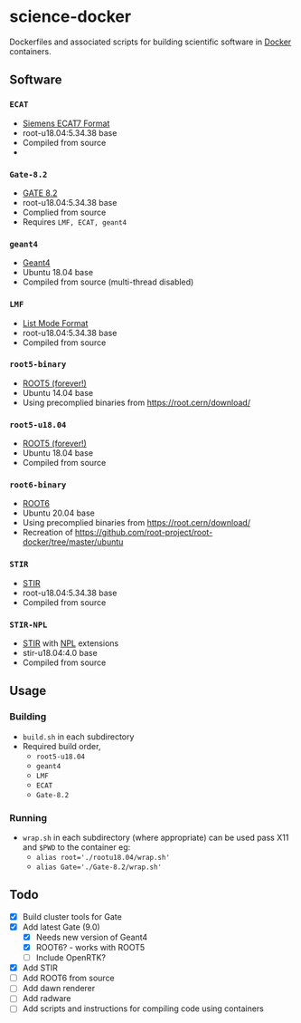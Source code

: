 # science-docker

Dockerfiles and associated scripts for building scientific software in [Docker](https://www.docker.com/) containers.

## Software

### `ECAT`
- [Siemens ECAT7 Format](http://www.turkupetcentre.net/petanalysis/format_image_ecat.html)
- root-u18.04:5.34.38 base
- Compiled from source
- 
### `Gate-8.2`
- [GATE 8.2](http://www.opengatecollaboration.org/)
- root-u18.04:5.34.38 base
- Complied from source
- Requires `LMF, ECAT, geant4`

### `geant4`
- [Geant4](https://geant4.web.cern.ch/)
- Ubuntu 18.04 base
- Compiled from source (multi-thread disabled)

### `LMF`
- [List Mode Format](https://opengate.readthedocs.io/en/latest/compilation_instructions.html#lmf-3)
- root-u18.04:5.34.38 base
- Compiled from source
 
### `root5-binary`
- [ROOT5 (forever!)](https://root.cern.ch/)
- Ubuntu 14.04 base
- Using precomplied binaries from https://root.cern/download/

### `root5-u18.04`
- [ROOT5 (forever!)](https://root.cern.ch/)
- Ubuntu 18.04 base
- Compiled from source

### `root6-binary`
- [ROOT6](https://root.cern.ch/)
- Ubuntu 20.04 base
- Using precomplied binaries from https://root.cern/download/
- Recreation of https://github.com/root-project/root-docker/tree/master/ubuntu

### `STIR`
- [STIR](http://stir.sourceforge.net/)
- root-u18.04:5.34.38 base
- Compiled from source

### `STIR-NPL`
- [STIR](http://stir.sourceforge.net/) with [NPL](https://www.npl.co.uk/) extensions
- stir-u18.04:4.0 base
- Compiled from source

## Usage

### Building

- `build.sh` in each subdirectory
- Required build order,
  - `root5-u18.04`
  - `geant4`
  - `LMF`
  - `ECAT`
  - `Gate-8.2`

### Running

- `wrap.sh` in each subdirectory (where appropriate) can be used pass X11 and `$PWD` to the container eg: 
  - `alias root='./rootu18.04/wrap.sh'`
  - `alias Gate='./Gate-8.2/wrap.sh'`

## Todo

- [X] Build cluster tools for Gate
- [X] Add latest Gate (9.0)
  - [X] Needs new version of Geant4
  - [X] ROOT6? - works with ROOT5
  - [ ] Include OpenRTK?
- [X] Add STIR
- [ ] Add ROOT6 from source
- [ ] Add dawn renderer
- [ ] Add radware
- [ ] Add scripts and instructions for compiling code using containers